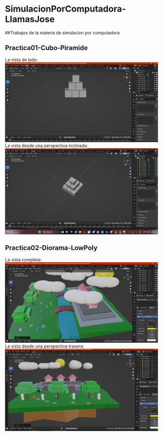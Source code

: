 # SimulacionPorComputadora-LlamasJose
##Trabajos de la materia de simulacion por computadora
## **Practica01-Cubo-Piramide**
La vista de lado:
![La vista de lado](Practica01-Cubo-Piramide/LLGJJ-Piramide-de-lado-cubos.png)
La vista desde una perspectiva inclinada:
![La vista desde una perspectiva inclinada](Practica01-Cubo-Piramide/LLGJJ-Perspectiva-piramide-cubo.png)
## **Practica02-Diorama-LowPoly**
La vista completa:
![La vista completa](Practica02-Diorama-LowPoly/LLGJJ-Diorama-LowPoly-.png)
La vista desde una perspectiva trasera:
![La vista desde una perspectiva trasera](Practica02-Diorama-LowPoly/LLGJJ-Diorama-LowPoly-vista-back.png)
